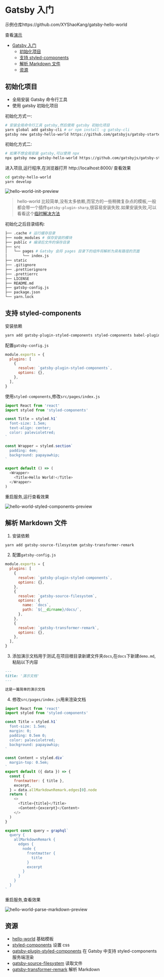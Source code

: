 # Gatsby 入门

示例仓库https://github.com/XYShaoKang/gatsby-hello-world

查看[演示](https://xyshaokang.github.io/gatsby-getting-started/gatsby-hello-world/)

- [Gatsby 入门](#gatsby-入门)
  - [初始化项目](#初始化项目)
  - [支持 styled-components](#支持-styled-components)
  - [解析 Markdown 文件](#解析-markdown-文件)
  - [资源](#资源)

## 初始化项目

- 全局安装 Gatsby 命令行工具
- 使用 gatsby 初始化项目

初始化方式一:

```sh
# 安装全局命令行工具 gatsby,然后使用 gatsby 初始化项目
yarn global add gatsby-cli # or npm install -g gatsby-cli
gatsby new gatsby-hello-world https://github.com/gatsbyjs/gatsby-starter-hello-world
```

初始化方式二:

```sh
# 如果不想全局安装 gatsby,可以使用 npx
npx gatsby new gatsby-hello-world https://github.com/gatsbyjs/gatsby-starter-hello-world
```

进入项目,运行程序,在浏览器打开 http://localhost:8000/ 查看效果

```sh
cd gatsby-hello-world
yarn develop
```

![hello-world-init-preview](./assets/gatsby-hello-world/images/hello-world-init-preview.png)

> hello-world 比较简单,没有太多依赖,而官方的一些稍微复杂点的模板,一般都会带一个插件`gatsby-plugin-sharp`,很容易安装失败.如果安装失败,可以看看这个[临时解决方法](https://gist.github.com/XYShaoKang/ae657eb81279528cca718c678be28215)

初始化之后目录结构:

```sh
├── .cache # 运行缓存目录
├── node_modules # 保存安装的模块
├── public # 编译后文件的保存目录
├── src
│   └── pages # Gatsby 会将 pages 目录下的组件将解析为具有路径的页面
│       └── index.js
├── static
├── .gitignore
├── .prettierignore
├── .prettierrc
├── LICENSE
├── README.md
├── gatsby-config.js
├── package.json
└── yarn.lock
```

## 支持 styled-components

安装依赖

```sh
yarn add gatsby-plugin-styled-components styled-components babel-plugin-styled-components
```

配置`gatsby-config.js`

```js
module.exports = {
  plugins: [
    {
      resolve: `gatsby-plugin-styled-components`,
      options: {},
    },
  ],
}
```

使用`styled-components`,修改`src/pages/index.js`

```js
import React from 'react'
import styled from 'styled-components'

const Title = styled.h1`
  font-size: 1.5em;
  text-align: center;
  color: palevioletred;
`

const Wrapper = styled.section`
  padding: 4em;
  background: papayawhip;
`

export default () => (
  <Wrapper>
    <Title>Hello World!</Title>
  </Wrapper>
)
```

重启服务,运行查看效果

![hello-world-styled-components-preview](./assets/gatsby-hello-world/images/hello-world-styled-components-preview.png)

## 解析 Markdown 文件

1. 安装依赖

```sh
yarn add gatsby-source-filesystem gatsby-transformer-remark
```

2. 配置`gatsby-config.js`

```js
module.exports = {
  plugins: [
    {
      resolve: `gatsby-plugin-styled-components`,
      options: {},
    },
    {
      resolve: `gatsby-source-filesystem`,
      options: {
        name: `docs`,
        path: `${__dirname}/docs/`,
      },
    },
    {
      resolve: `gatsby-transformer-remark`,
      options: {},
    },
  ],
}
```

3. 添加演示文档用于测试,在项目根目录新建文件夹`docs`,在`docs`下新建`demo.md`,粘贴以下内容

```md
---
title: '演示文档'
---

这是一篇简单的演示文档
```

4. 修改`src/pages/index.js`用来渲染文档

```js
import React from 'react'
import styled from 'styled-components'

const Title = styled.h1`
  font-size: 1.5em;
  margin: 0;
  padding: 0.5em 0;
  color: palevioletred;
  background: papayawhip;
`

const Content = styled.div`
  margin-top: 0.5em;
`
export default ({ data }) => {
  const {
    frontmatter: { title },
    excerpt,
  } = data.allMarkdownRemark.edges[0].node
  return (
    <>
      <Title>{title}</Title>
      <Content>{excerpt}</Content>
    </>
  )
}

export const query = graphql`
  query {
    allMarkdownRemark {
      edges {
        node {
          frontmatter {
            title
          }
          excerpt
        }
      }
    }
  }
`
```

重启服务,查看效果

![hello-world-parse-markdown-preview](./assets/gatsby-hello-world/images/hello-world-parse-markdown-preview.png)

## 资源

- [hello-world](https://github.com/gatsbyjs/gatsby-starter-hello-world) 基础模板
- [styled-components](https://styled-components.com/) 设置 css
- [gatsby-plugin-styled-components](https://www.gatsbyjs.org/packages/gatsby-plugin-styled-components/) 在 Gatsby 中支持 styled-components 服务端渲染
- [gatsby-source-filesystem](https://www.gatsbyjs.org/packages/gatsby-source-filesystem/) 读取文件
- [gatsby-transformer-remark](https://www.gatsbyjs.org/packages/gatsby-transformer-remark/) 解析 Markdown
